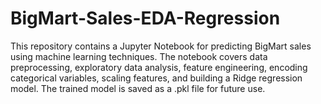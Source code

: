# BigMart-Sales-EDA-Regression
This repository contains a Jupyter Notebook for predicting BigMart sales using machine learning techniques. The notebook covers data preprocessing, exploratory data analysis, feature engineering, encoding categorical variables, scaling features, and building a Ridge regression model. The trained model is saved as a .pkl file for future use.
